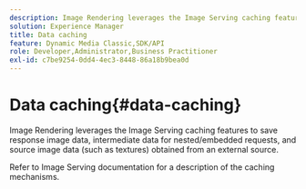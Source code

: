 ```yaml
---
description: Image Rendering leverages the Image Serving caching features to save response image data, intermediate data for nested/embedded requests, and source image data (such as textures) obtained from an external source.
solution: Experience Manager
title: Data caching
feature: Dynamic Media Classic,SDK/API
role: Developer,Administrator,Business Practitioner
exl-id: c7be9254-0dd4-4ec3-8448-86a18b9bea0d
---
```

# Data caching{#data-caching}

Image Rendering leverages the Image Serving caching features to save response image data, intermediate data for nested/embedded requests, and source image data (such as textures) obtained from an external source.

Refer to Image Serving documentation for a description of the caching mechanisms.
